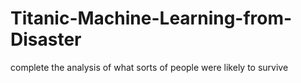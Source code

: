 # Titanic-Machine-Learning-from-Disaster
 complete the analysis of what sorts of people were likely to survive
